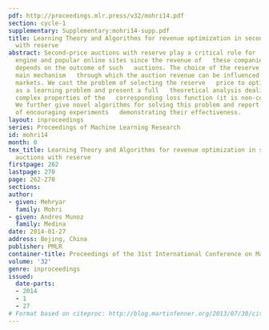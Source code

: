 ```yaml
---
pdf: http://proceedings.mlr.press/v32/mohri14.pdf
section: cycle-1
supplementary: Supplementary:mohri14-supp.pdf
title: Learning Theory and Algorithms for revenue optimization in second price auctions
  with reserve
abstract: Second-price auctions with reserve play a critical role for    modern search
  engine and popular online sites since the revenue of   these companies often directly
  depends on the outcome of such   auctions. The choice of the reserve price is the
  main mechanism   through which the auction revenue can be influenced in these   electronic
  markets. We cast the problem of selecting the reserve   price to optimize revenue
  as a learning problem and present a full   theoretical analysis dealing with the
  complex properties of the   corresponding loss function (it is non-convex and discontinuous).
  We further give novel algorithms for solving this problem and report the results
  of encouraging experiments   demonstrating their effectiveness.
layout: inproceedings
series: Proceedings of Machine Learning Research
id: mohri14
month: 0
tex_title: Learning Theory and Algorithms for revenue optimization in second price
  auctions with reserve
firstpage: 262
lastpage: 270
page: 262-270
sections: 
author:
- given: Mehryar
  family: Mohri
- given: Andres Munoz
  family: Medina
date: 2014-01-27
address: Bejing, China
publisher: PMLR
container-title: Proceedings of the 31st International Conference on Machine Learning
volume: '32'
genre: inproceedings
issued:
  date-parts:
  - 2014
  - 1
  - 27
# Format based on citeproc: http://blog.martinfenner.org/2013/07/30/citeproc-yaml-for-bibliographies/
---
```

